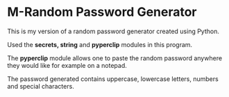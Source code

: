 # M-Random Password Generator

This is my version of a random password generator created using Python.

Used the **secrets, string** and **pyperclip** modules in this program.

The **pyperclip** module allows one to paste the random password anywhere they would like for example on a notepad.

The password generated contains uppercase, lowercase letters, numbers and special characters.